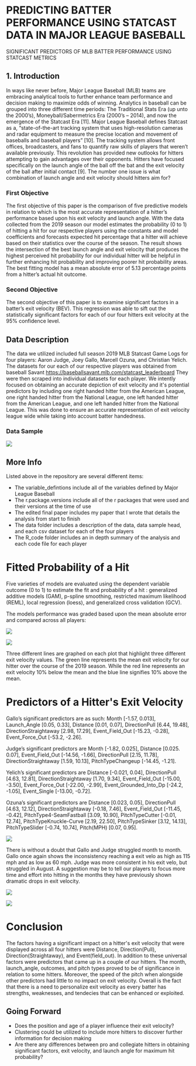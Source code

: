 # PREDICTING BATTER PERFORMANCE USING STATCAST DATA IN MAJOR LEAGUE BASEBALL
SIGNIFICANT PREDICTORS OF MLB BATTER PERFORMANCE USING STATCAST METRICS

## 1. Introduction

In ways like never before, Major League Baseball (MLB) teams are embracing analytical tools to further enhance team performance and decision making to maximize odds of winning. Analytics in baseball can be grouped into three different time periods: The Traditional Stats Era (up unto the 2000’s), Moneyball/Sabermetrics Era (2000’s – 2014), and now the emergence of the Statcast Era [11]. Major League Baseball defines Statcast as a, “state-of-the-art tracking system that uses high-resolution cameras and radar equipment to measure the precise location and movement of baseballs and baseball players” [10]. The tracking system allows front offices, broadcasters, and fans to quantify raw skills of players that weren’t available previously. This revolution has provided new outlooks for hitters attempting to gain advantages over their opponents. Hitters have focused specifically on the launch angle of the ball off the bat and the exit velocity of the ball after initial contact [9]. The number one issue is what combination of launch angle and exit velocity should hitters aim for? 

### First Objective
The first objective of this paper is the comparison of five predictive models in relation to which is the most accurate representation of a hitter’s performance based upon his exit velocity and launch angle. With the data collected from the 2019 season our model estimates the probability (0 to 1) of hitting a hit for our respective players using the constants and model coefficients and forecasts expected hit percentage that a hitter will achieve based on their statistics over the course of the season. The result shows the intersection of the best launch angle and exit velocity that produces the highest perceived hit probability for our individual hitter will be helpful in further enhancing hit probability and improving poorer hit probability areas. The best fitting model has a mean absolute error of 5.13 percentage points from a hitter’s actual hit outcome.

### Second Objective
The second objective of this paper is to examine significant factors in a batter’s exit velocity (BEV). This regression was able to sift out the statistically significant factors for each of our four hitters exit velocity at the 95% confidence level. 





## Data Description

The data we utilized included full season 2019 MLB Statcast Game Logs for four players: Aaron Judge, Joey Gallo, Marcell Ozuna, and Christian Yelich. The datasets for our each of our respective players was obtained from baseball Savant https://baseballsavant.mlb.com/statcast_leaderboard
They were then scraped into individual datasets for each player. We intently focused on obtaining an accurate depiction of exit velocity and it's potential predictors by including one right handed hitter from the American League, one right handed hitter from the National League, one left handed hitter from the American League, and one left handed hitter from the National League. This was done to ensure an accurate representation of exit velocity league wide while taking into account batter handedness.

### Data Sample

![](data/data_head.png)





## More Info

Listed above in the repository are several different items: 

* The variable_defintions include all of the variables defined by Major League Baseball
* The r.package.versions include all of the r packages that were used and their versions at the time of use
* The edited final paper includes my paper that I wrote that details the analysis from start to finish
* The data folder includes a description of the data, data sample head, and each csv dataset for each of the four players
* The R_code folder includes an in depth summary of the analysis and each code file for each player






# Fitted Probability of a Hit

Five varieties of models are evaluated using the dependent variable outcome (0 to 1) to estimate the fit and probability of a hit : generalized additive models (GAM), p-spline smoothing, restricted maximum likelihood (REML), local regression (loess), and generalized cross validation (GCV). 

The models performance was graded based upon the mean absolute error and compared across all players:

![](fitted_probability/model_results.png)

![](fitted_probability/fitted_probability_all_plots.png)


Three different lines are graphed on each plot that highlight three different exit velocity values. The green line represents the mean exit velocity for our hitter over the course of the 2019 season. While the red line represents an exit velocity 10% below the mean and the blue line signifies 10% above the mean. 






# Predictors of a Hitter's Exit Velocity

Gallo’s significant predictors are as such: Month [-1.57, 0.013], Launch_Angle [0.05, 0.33], Distance [0.01, 0.07], DirectionPull [6.44, 19.48], DirectionStraightaway [2.98, 17.29], Event_Field_Out [-15.23, -0.28], Event_Force_Out [-53.2, -2.26]. 

Judge’s significant predictors are Month [-1.82, 0.025], Distance [0.025. 0.07], Event_Field_Out [-14.56, -1.66], DirectionPull [2.15, 11.78], DirectionStraightaway [1.59, 10.13], PitchTypeChangeup [-14.45, -1.21]. 

Yelich’s significant predictors are Distance [-0.021, 0.04], DirectionPull [4.63, 12.81], DirectionStraightaway [1.70, 9.34], Event_Field_Out [-15.00, -3.50], Event_Force_Out [-22.00, -2.99], Event_Grounded_Into_Dp [-24.2, -1.05], Event_Single [-13.00, -0.72]. 

Ozuna’s significant predictors are Distance [0.023, 0.05], DirectionPull [4.63, 12.12], DirectionStraightaway [-0.18, 7.46], Event_Field_Out [-11.45, -0.42], PitchType4-SeamFastball [3.09, 10.90], PitchTypeCutter [-0.01, 12.74], PitchTypeKnuckle-Curve [2.19, 22.50], PitchTypeSinker [3.12, 14.13], PitchTypeSlider [-0.74, 10.74], Pitch(MPH) [0.07, 0.95]. 







![](predictors_exitvelocity_plots/time_series_plot.png)

There is without a doubt that Gallo and Judge struggled month to month. Gallo once again shows the inconsistency reaching a exit velo as high as 115 mph and as low as 60 mph. Judge was more consistent in his exit velo, but struggled in August. A suggestion may be to tell our players to focus more time and effort into hitting in the months they have previously shown dramatic drops in exit velocity.





![](predictors_exitvelocity_plots/scatter_all_players.png)





![](predictors_exitvelocity_plots/pitches_plot.png)







# Conclusion

The factors having a significant impact on a hitter's exit velocity that were displayed across all four hitters were Distance, Direction(Pull), Direction(Straightaway), and Event(field_out). In addition to these universal factors were predictors that came up in a couple of our hitters. The month, launch_angle, outcomes, and pitch types proved to be of significance in relation to some hitters. Moreover, the speed of the pitch when alongside other predictors had little to no impact on exit velocity. Overall is the fact that there is a need to personalize exit velocity as every batter has strengths, weaknesses, and tendecies that can be enhanced or exploited.

## Going Forward

* Does the position and age of a player influence their exit velocity?
* Clustering could be utilized to include more hitters to discover further information for decision making
* Are there any differences between pro and collegiate hitters in obtaining significant factors, exit velocity, and launch angle for maximum hit probability?


